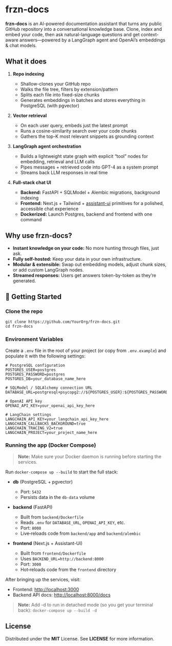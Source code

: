 # frzn-docs

**frzn-docs** is an AI-powered documentation assistant that turns any public GitHub repository into a conversational knowledge base. Clone, index and embed your code, then ask natural-language questions and get context-aware answers—powered by a LangGraph agent and OpenAI’s embeddings & chat models.

## What it does

1. **Repo indexing**  
   - Shallow-clones your GitHub repo  
   - Walks the file tree, filters by extension/pattern  
   - Splits each file into fixed-size chunks  
   - Generates embeddings in batches and stores everything in PostgreSQL (with pgvector)

2. **Vector retrieval**  
   - On each user query, embeds just the latest prompt  
   - Runs a cosine-similarity search over your code chunks  
   - Gathers the top-K most relevant snippets as grounding context

3. **LangGraph agent orchestration**  
   - Builds a lightweight state graph with explicit “tool” nodes for embedding, retrieval and LLM calls  
   - Pipes messages + retrieved code into GPT-4 as a system prompt  
   - Streams back LLM responses in real time

4. **Full-stack chat UI**  
   - **Backend:** FastAPI + SQLModel + Alembic migrations, background indexing  
   - **Frontend:** Next.js + Tailwind + [assistant-ui](https://www.assistant-ui.com/) primitives for a polished, accessible chat experience  
   - **Dockerized:** Launch Postgres, backend and frontend with one command

## Why use frzn-docs?

- **Instant knowledge on your code:** No more hunting through files, just ask.  
- **Fully self-hosted:** Keep your data in your own infrastructure.  
- **Modular & extensible:** Swap out embedding models, adjust chunk sizes, or add custom LangGraph nodes.  
- **Streamed responses:** Users get answers token-by-token as they’re generated.

## 🚀 Getting Started

### Clone the repo 
   ```
   git clone https://github.com/YourOrg/frzn-docs.git
   cd frzn-docs
   ```

### Environment Variables

Create a `.env` file in the root of your project (or copy from `.env.example`) and populate it with the following settings:

```dotenv
# PostgreSQL configuration
POSTGRES_USER=postgres
POSTGRES_PASSWORD=postgres
POSTGRES_DB=your_database_name_here

# SQLModel / SQLAlchemy connection URL
DATABASE_URL=postgresql+psycopg2://${POSTGRES_USER}:${POSTGRES_PASSWORD}@db:5432/${POSTGRES_DB}

# OpenAI API key
OPENAI_API_KEY=your_openai_api_key_here

# LangChain settings
LANGCHAIN_API_KEY=your_langchain_api_key_here
LANGCHAIN_CALLBACKS_BACKGROUND=true
LANGCHAIN_TRACING_V2=true
LANGCHAIN_PROJECT=your_project_name_here
```

### Running the app (Docker Compose)

> **Note:** Make sure your Docker daemon is running before starting the services.

Run `docker-compose up --build` to start the full stack:

- **db** (PostgreSQL + pgvector)  
  - Port: `5432`  
  - Persists data in the `db-data` volume

- **backend** (FastAPI)  
  - Built from `backend/Dockerfile`  
  - Reads `.env` for `DATABASE_URL`, `OPENAI_API_KEY`, etc.  
  - Port: `8000`  
  - Live‐reloads code from `backend/app` and `backend/alembic`

- **frontend** (Next.js + Assistant-UI)  
  - Built from `frontend/Dockerfile`  
  - Uses `BACKEND_URL=http://backend:8000`  
  - Port: `3000`  
  - Hot‐reloads code from the `frontend` directory

After bringing up the services, visit:

- Frontend: <http://localhost:3000>  
- Backend API docs: <http://localhost:8000/docs>

> **Note:** Add -d to run in detached mode (so you get your terminal back): `docker-compose up --build -d`

## License 

Distributed under the **MIT** License. See **LICENSE** for more information.
